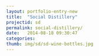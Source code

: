 ```yaml
---
layout: portfolio-entry-new
title:  "Social Distillery"
projectid: sd
permalink: social-distillery/
date:   2014-08-18 09:30:47
categories: 
thumb: img/sd/sd-wine-bottles.jpg
---
```

